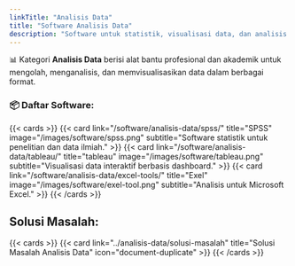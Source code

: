 ```yaml
---
linkTitle: "Analisis Data"
title: "Software Analisis Data"
description: "Software untuk statistik, visualisasi data, dan analisis kuantitatif."
---
```


📊 Kategori **Analisis Data** berisi alat bantu profesional dan akademik untuk mengolah, menganalisis, dan memvisualisasikan data dalam berbagai format.

<!--more-->

### 📦 Daftar Software:

{{< cards >}}
  {{< card link="/software/analisis-data/spss/" title="SPSS" image="/images/software/spss.png" subtitle="Software statistik untuk penelitian dan data ilmiah." >}}
  {{< card link="/software/analisis-data/tableau/" title="tableau" image="/images/software/tableau.png" subtitle="Visualisasi data interaktif berbasis dashboard." >}}
  {{< card link="/software/analisis-data/excel-tools/" title="Exel" image="/images/software/exel-tool.png" subtitle="Analisis untuk Microsoft Excel." >}}
{{< /cards >}}

## Solusi Masalah:

{{< cards >}}
  {{< card link="../analisis-data/solusi-masalah" title="Solusi Masalah Analisis Data" icon="document-duplicate" >}}
{{< /cards >}}